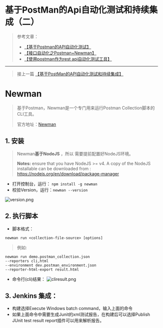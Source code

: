 # 基于PostMan的Api自动化测试和持续集成（二）

>参考文章：
>
> - [【基于Postman的API自动化测试】](https://segmentfault.com/a/1190000005055899)
> - [【接口自动化之Postman+Newman】](http://www.cnblogs.com/zuoshaowei/p/6192863.html)
> - [【使用postman作为rest api自动化测试工具】](https://segmentfault.com/a/1190000008279947)

----------

> 接上一篇 [【基于PostMan的API自动化测试和持续集成】](https://github.com/ZiqiWill/Notes/blob/master/Postman%E7%9A%84API%E8%87%AA%E5%8A%A8%E5%8C%96%E6%B5%8B%E8%AF%95%E5%92%8C%E6%8C%81%E7%BB%AD%E9%9B%86%E6%88%90.md)

# Newman
> 基于Postman，Newman是一个专门用来运行Postman Collection脚本的CLI工具。
> 
> 官方地址：[Newman](https://www.npmjs.com/package/newman)

## 1. 安装
> Newman**基于NodeJS** ，所以 需要提前配置好NodeJS环境。
> 
> **Notes:** ensure that you have NodeJS >= v4. A copy of the NodeJS installable can be downloaded from :
>  https://nodejs.org/en/download/package-manager


- 打开控制台，运行： `npm install -g newman`
- 校验Version，运行：`newman --version` 

![version.png](https://www.z4a.net/images/2018/01/04/version.png)

## 2. 执行脚本
- 脚本格式：
> 
`newman run <collection-file-source> [options]`

> 例如:
>
```
newman run demo.postman_collection.json 
--reporters cli,html 
--environment dev.postman_environment.json 
--reporter-html-export result.html

```

- 命令行(cli)结果：
![cliresult.png](https://www.z4a.net/images/2018/01/04/cliresult.png)

## 3. Jenkins 集成：
- 构建选择Execute Windows batch command，输入上面的命令
- 如果上面命令中需要生成Junit的xml测试报告，在构建后可以选择Publish JUnit test result report插件可以用来解析报告。
